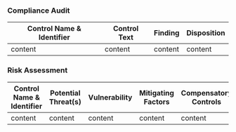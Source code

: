 ### Compliance Audit

| Control Name & Identifier | Control Text | Finding | Disposition|
|-------- |----------| ---------| --------|
|content | content | content | content|

### Risk Assessment

| Control Name & Identifier| Potential Threat(s) | Vulnerability | Mitigating Factors |  Compensatory Controls| Likelihood | Impact | Overall | Risk Explanation |
|-------- |----------| ---------| --------| ---------|-----| ----- | ----- | ------ |
|content | content | content | content| content | content |
